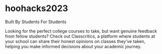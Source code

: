 # hoohacks2023

Built By Students For Students

Looking for the perfect college courses to take, but want genuine feedback from fellow students? Check out Classcritics, a platform where students at your school can share their honest opinions on classes they've taken, helping you make informed decisions about your academic journey. 
